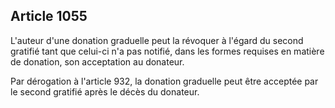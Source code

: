Article 1055
----
L'auteur d'une donation graduelle peut la révoquer à l'égard du second gratifié
tant que celui-ci n'a pas notifié, dans les formes requises en matière de
donation, son acceptation au donateur.

Par dérogation à l'article 932, la donation graduelle peut être acceptée par le
second gratifié après le décès du donateur.
